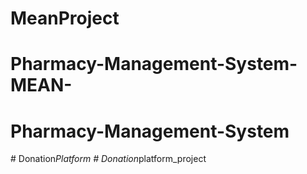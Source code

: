 # MeanProject
# Pharmacy-Management-System-MEAN-
# Pharmacy-Management-System
#   D o n a t i o n _ P l a t f o r m  
 #   D o n a t i o n _ p l a t f o r m _ p r o j e c t  
 